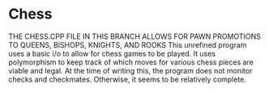 # Chess

THE CHESS.CPP FILE IN THIS BRANCH ALLOWS FOR PAWN PROMOTIONS TO QUEENS, BISHOPS, KNIGHTS, AND ROOKS
This unrefined program uses a basic i/o to allow for chess games to be played. It uses polymorphism to keep track of which moves for various chess pieces are
viable and legal. At the time of writing this, the program does not monitor checks and checkmates. Otherwise, it seems to be relatively complete. 
